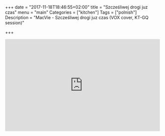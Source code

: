 +++
date = "2017-11-18T18:46:55+02:00"
title = "Szcześliwej drogi juz czas"
menu = "main"
Categories = ["kitchen"]
Tags = ["polnish"]
Description = "MacVie - Szcześliwej drogi juz czas (VOX cover, KT-GQ session)"

+++



<iframe width="100%" height="300" scrolling="no" frameborder="no" src="https://w.soundcloud.com/player/?url=https%3A//api.soundcloud.com/tracks/364383179&amp;color=%23ff5500&amp;auto_play=false&amp;hide_related=false&amp;show_comments=true&amp;show_user=true&amp;show_reposts=false&amp;show_teaser=true&amp;visual=true"></iframe>